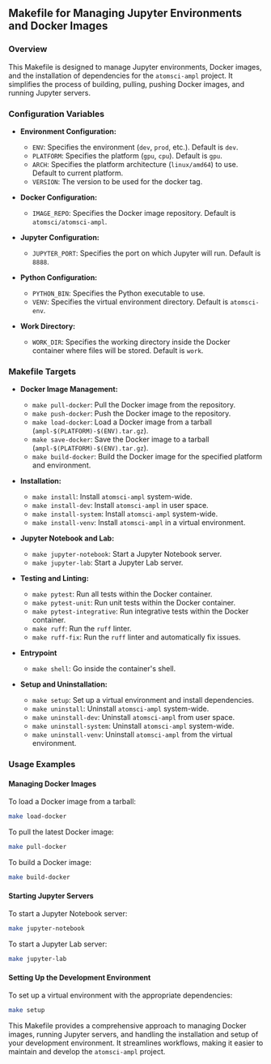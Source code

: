 ## Makefile for Managing Jupyter Environments and Docker Images

### **Overview**

This Makefile is designed to manage Jupyter environments, Docker images, and the installation of dependencies for the `atomsci-ampl` project. It simplifies the process of building, pulling, pushing Docker images, and running Jupyter servers.

### **Configuration Variables**

- **Environment Configuration:**

  - `ENV`: Specifies the environment (`dev`, `prod`, etc.). Default is `dev`.
  - `PLATFORM`: Specifies the platform (`gpu`, `cpu`). Default is `gpu`.
  - `ARCH`: Specifies the platform architecture (`linux/amd64`) to use.  Default to current platform.
  - `VERSION`: The version to be used for the docker tag.

- **Docker Configuration:**

  - `IMAGE_REPO`: Specifies the Docker image repository. Default is `atomsci/atomsci-ampl`.

- **Jupyter Configuration:**

  - `JUPYTER_PORT`: Specifies the port on which Jupyter will run. Default is `8888`.

- **Python Configuration:**

  - `PYTHON_BIN`: Specifies the Python executable to use.
  - `VENV`: Specifies the virtual environment directory. Default is `atomsci-env`.

- **Work Directory:**
  - `WORK_DIR`: Specifies the working directory inside the Docker container where files will be stored. Default is `work`.

### **Makefile Targets**

- **Docker Image Management:**

  - `make pull-docker`: Pull the Docker image from the repository.
  - `make push-docker`: Push the Docker image to the repository.
  - `make load-docker`: Load a Docker image from a tarball (`ampl-$(PLATFORM)-$(ENV).tar.gz`).
  - `make save-docker`: Save the Docker image to a tarball (`ampl-$(PLATFORM)-$(ENV).tar.gz`).
  - `make build-docker`: Build the Docker image for the specified platform and environment.

- **Installation:**

  - `make install`: Install `atomsci-ampl` system-wide.
  - `make install-dev`: Install `atomsci-ampl` in user space.
  - `make install-system`: Install `atomsci-ampl` system-wide.
  - `make install-venv`: Install `atomsci-ampl` in a virtual environment.

- **Jupyter Notebook and Lab:**

  - `make jupyter-notebook`: Start a Jupyter Notebook server.
  - `make jupyter-lab`: Start a Jupyter Lab server.

- **Testing and Linting:**

  - `make pytest`: Run all tests within the Docker container.
  - `make pytest-unit`: Run unit tests within the Docker container.
  - `make pytest-integrative`: Run integrative tests within the Docker container.
  - `make ruff`: Run the `ruff` linter.
  - `make ruff-fix`: Run the `ruff` linter and automatically fix issues.

- **Entrypoint**

  - `make shell`: Go inside the container's shell.

- **Setup and Uninstallation:**
  - `make setup`: Set up a virtual environment and install dependencies.
  - `make uninstall`: Uninstall `atomsci-ampl` system-wide.
  - `make uninstall-dev`: Uninstall `atomsci-ampl` from user space.
  - `make uninstall-system`: Uninstall `atomsci-ampl` system-wide.
  - `make uninstall-venv`: Uninstall `atomsci-ampl` from the virtual environment.

### **Usage Examples**

#### **Managing Docker Images**

To load a Docker image from a tarball:

```bash
make load-docker
```

To pull the latest Docker image:

```bash
make pull-docker
```

To build a Docker image:

```bash
make build-docker
```

#### **Starting Jupyter Servers**

To start a Jupyter Notebook server:

```bash
make jupyter-notebook
```

To start a Jupyter Lab server:

```bash
make jupyter-lab
```

#### **Setting Up the Development Environment**

To set up a virtual environment with the appropriate dependencies:

```bash
make setup
```

This Makefile provides a comprehensive approach to managing Docker images, running Jupyter servers, and handling the installation and setup of your development environment. It streamlines workflows, making it easier to maintain and develop the `atomsci-ampl` project.
